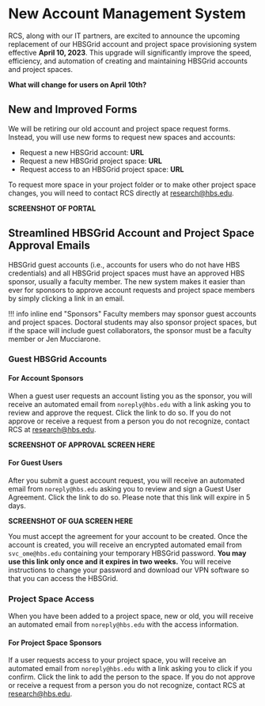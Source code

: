 # New Account Management System

RCS, along with our IT partners, are excited to announce the upcoming replacement of our HBSGrid account and project space provisioning system effective **April 10, 2023**. This upgrade will significantly improve the speed, efficiency, and automation of creating and maintaining HBSGrid accounts and project spaces.

**What will change for users on April 10th?**
## New and Improved Forms
We will be retiring our old account and project space request forms. Instead, you will use new forms to request new spaces and accounts:
- Request a new HBSGrid account: **URL**
- Request a new HBSGrid project space: **URL**
- Request access to an HBSGrid project space: **URL**

To request more space in your project folder or to make other project space changes, you will need to contact RCS directly at <research@hbs.edu>.

**SCREENSHOT OF PORTAL**

## Streamlined HBSGrid Account and Project Space Approval Emails
HBSGrid guest accounts (i.e., accounts for users who do not have HBS credentials) and all HBSGrid project spaces must have an approved HBS sponsor, usually a faculty member. The new system makes it easier than ever for sponsors to approve account requests and project space members by simply clicking a link in an email. 

!!! info inline end "Sponsors"
    Faculty members may sponsor guest accounts and project spaces. 
    Doctoral students may also sponsor project spaces, but if the space 
    will include guest collaborators, the sponsor must be a faculty
    member or Jen Mucciarone.

### Guest HBSGrid Accounts
#### For Account Sponsors
When a guest user requests an account listing you as the sponsor, you will receive an automated email from `noreply@hbs.edu` with a link asking you to review and approve the request. Click the link to do so. If you do not approve or receive a request from a person you do not recognize, contact RCS at <research@hbs.edu>.

**SCREENSHOT OF APPROVAL SCREEN HERE**

#### For Guest Users
After you submit a guest account request, you will receive an automated email from `noreply@hbs.edu` asking you to review and sign a Guest User Agreement. Click the link to do so. Please note that this link will expire in 5 days.

**SCREENSHOT OF GUA SCREEN HERE**

You must accept the agreement for your account to be created. Once the account is created, you will receive an encrypted automated email from `svc_ome@hbs.edu` containing your temporary HBSGrid password. **You may use this link only once and it expires in two weeks.** You will receive instructions to change your password and download our VPN software so that you can access the HBSGrid.
### Project Space Access
When you have been added to a project space, new or old, you will receive an automated email from `noreply@hbs.edu` with the access information.
#### For Project Space Sponsors
If a user requests access to your project space, you will receive an automated email from `noreply@hbs.edu` with a link asking you to click if you confirm. Click the link to add the person to the space. If you do not approve or receive a request from a person you do not recognize, contact RCS at <research@hbs.edu>. 
